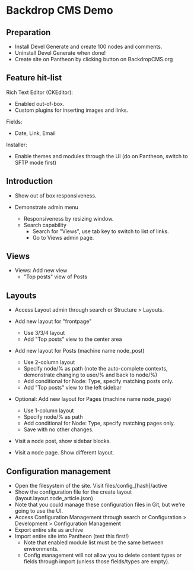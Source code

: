 Backdrop CMS Demo
=================

Preparation
-----------

- Install Devel Generate and create 100 nodes and comments.
- Uninstall Devel Generate when done!
- Create site on Pantheon by clicking button on BackdropCMS.org


Feature hit-list
----------------

Rich Text Editor (CKEditor):

- Enabled out-of-box.
- Custom plugins for inserting images and links.

Fields:
- Date, Link, Email

Installer:

- Enable themes and modules through the UI (do on Pantheon, switch to SFTP mode first)


Introduction
------------

- Show out of box responsiveness.

- Demonstrate admin menu
  - Responsiveness by resizing window.
  - Search capability
    - Search for "Views", use tab key to switch to list of links.
    - Go to Views admin page.

Views
-----

- Views: Add new view
  - "Top posts" view of Posts

Layouts
-------

- Access Layout admin through search or Structure > Layouts.

- Add new layout for "frontpage"
  - Use 3/3/4 layout
  - Add "Top posts" view to the center area
- Add new layout for Posts (machine name node_post)
  - Use 2-column layout
  - Specify node/% as path (note the auto-complete contexts, demonstrate changing to user/% and back to node/%)
  - Add conditional for Node: Type, specify matching posts only.
  - Add "Top posts" view to the left sidebar
- Optional: Add new layout for Pages (machine name node_page)
  - Use 1-column layout
  - Specify node/% as path
  - Add conditional for Node: Type, specify matching pages only.
  - Save with no other changes.
- Visit a node post, show sidebar blocks.
- Visit a node page. Show different layout.

Configuration management
------------------------

- Open the filesystem of the site. Visit files/config_[hash]/active
- Show the configuration file for the create layout (layout.layout.node_article.json)
- Note that you could manage these configuration files in Git, but we're going to use the UI.
- Access Configuration Management through search or Configuration > Development > Configuration Management
- Export entire site as archive
- Import entire site into Pantheon (test this first!)
  - Note that enabled module list must be the same between environments.
  - Config management will not allow you to delete content types or fields through import (unless those fields/types are empty).
